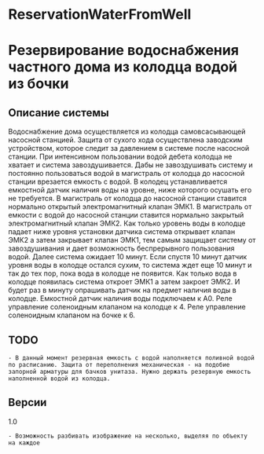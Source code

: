 # ReservationWaterFromWell
Резервирование водоснабжения частного дома из колодца водой из бочки
===========

Описание системы
------

Водоснабжение дома осуществляется из колодца самовсасывающей насосной станцией.
Защита от сухого хода осуществлена заводским устройством, которое следит за давлением в системе после насосной станции.
При интенсивном пользовании водой дебета колодца не хватает и система завоздушивается.
Дабы не завоздушивать систему и постоянно пользоваться водой в магистраль от колодца до насосной станции врезается емкость с водой.
В колодец устанавливается емкостной датчик наличия воды на уровне, ниже которого осушать его не требуется.
В магистраль от колодца до насосной станции ставится нормально открытый электромагнитный клапан ЭМК1.
В магистраль от емкости с водой до насосной станции ставится нормально закрытый электромагнитный клапан ЭМК2.
Как только уровень воды в колодце падает ниже уровня установки датчика система открывает клапан ЭМК2 а затем закрывает клапан ЭМК1, тем самым защищает систему от завоздушивания и дает возможность беспрерывного пользования водой. Далее система ожидает 10 минут.
Если спустя 10 минут датчик уровня воды в колодце остался сухим, то система ждет еще 10 минут и так до тех пор, пока вода в колодце не появится.
Как только вода в колодце появилась система откроет ЭМК1 а затем закроет ЭМК2. И будет раз в минуту опрашивать датчик на предмет наличия воды в колодце.
Емкостной датчик наличия воды подключаем к A0. Реле управление соленоидным клапаном на колодце к 4. Реле управление соленоидным клапаном на бочке к 6.

TODO
------

    - В данный момент резервная емкость с водой наполняется поливной водой по расписанию. Защита от переполнения механическая - на подобие запорной арматуры для бачков унитаза. Нужно держать резервную емкость наполненной водой из колодца.

Версии
------

1.0

    - Возможность разбивать изображение на несколько, выделяя по объекту на каждое
